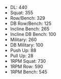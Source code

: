 * DL: 440
*  Squat: 355
*  Row/Bench: 329
*  DB Row/Bench: 125
*  Incline Bench: 265
*  Incline DB Bench: 100
*  Military: 260
*  DB Military: 100
*  Push Up: 88
*  Pull Up: 28
*  1RPM Squat: 730
*  1RPM Row: 590
*  1RPM Bench: 545
